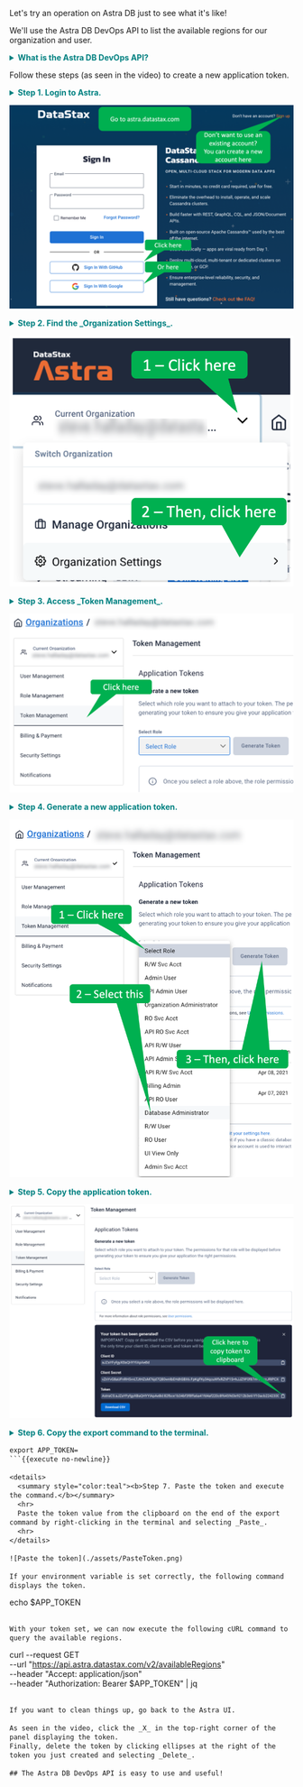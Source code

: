 Let's try an operation on Astra DB just to see what it's like!

We'll use the Astra DB DevOps API to list the available regions for our organization and user.

<details>
  <summary style="color:teal"><b>What is the Astra DB DevOps API?</b></summary>
  <hr>
  The Astra DB DevOps API lets you manage the Astra DB database life cycle.
  You can perform actions like the following:
  <ul>
  <li>List, create, and terminate databases</li>
  <li>Add a keyspace to a database</li>
  <li>Park and unpark a database</li>
  <li>Get an organization and user's supported regions</li>
  </ul>
  You can find more information in the [DevOps docs](https://docs.datastax.com/en/astra/docs/_attachments/devopsv1.html).
  <hr>
</details>

Follow these steps (as seen in the video) to create a new application token.

<details>
  <summary style="color:teal"><b>Step 1. Login to Astra.</b></summary>
  <hr>

  Open a tab in the browser for [Astra](http://astra.datastax.com).
  You can login using a GitHub or Google account, or create a new Astra account.
  <hr>
</details>

![Login to Astra](./assets/LoginToAstra.png)

<details>
  <summary style="color:teal"><b>Step 2. Find the _Organization Settings_.</b></summary>
  <hr>
  From the _Current Organization_ drop-down, select _Organization Settings_.
  <hr>
</details>

![Find Organizational Settings](./assets/FindOrgSettings.png)

<details>
  <summary style="color:teal"><b>Step 3. Access _Token Management_.</b></summary>
  <hr>
  In the left-navigation list, select _Token Management_.
  <hr>
</details>

![Select Token Management](./assets/SelectTokMgt.png)

<details>
  <summary style="color:teal"><b>Step 4. Generate a new application token.</b></summary>
  <hr>
  From the _Select Role_ drop-down menu, select _Database Administrator_.
  Click the _Generate Token_ button.
  <hr>
</details>

![Generate the Token](./assets/GenToken.png)

<details>
  <summary style="color:teal"><b>Step 5. Copy the application token.</b></summary>
  <hr>
  Click on the clipboard icon near the right edge of the token to copy the token to your clipboard.
  Please note that, as a security precaution, you will only be able to copy this token once.
  So, please take care not to overwrite the token until you have completed the next step.
  <hr>
</details>

![Copy the token to the clipboard](./assets/CopyToken.png)

<details>
  <summary style="color:teal"><b>Step 6. Copy the export command to the terminal.</b></summary>
  <hr>
  Click the following to copy the export command to the terminal.
  Clicking will not yet execute the command, as we still need to paste the token on the end of the command before executing it.
  <hr>
</details>

```
export APP_TOKEN=
```{{execute no-newline}}

<details>
  <summary style="color:teal"><b>Step 7. Paste the token and execute the command.</b></summary>
  <hr>
  Paste the token value from the clipboard on the end of the export command by right-clicking in the terminal and selecting _Paste_.
  <hr>
</details>

![Paste the token](./assets/PasteToken.png)

If your environment variable is set correctly, the following command displays the token.

```
echo $APP_TOKEN

```{{execute}}

With your token set, we can now execute the following cURL command to query the available regions.

```
curl --request GET \
 --url "https://api.astra.datastax.com/v2/availableRegions" \
 --header "Accept: application/json" \
 --header "Authorization: Bearer $APP_TOKEN" | jq
```{{EXECUTE}}

If you want to clean things up, go back to the Astra UI.

As seen in the video, click the _X_ in the top-right corner of the panel displaying the token.
Finally, delete the token by clicking ellipses at the right of the token you just created and selecting _Delete_.

## The Astra DB DevOps API is easy to use and useful!
